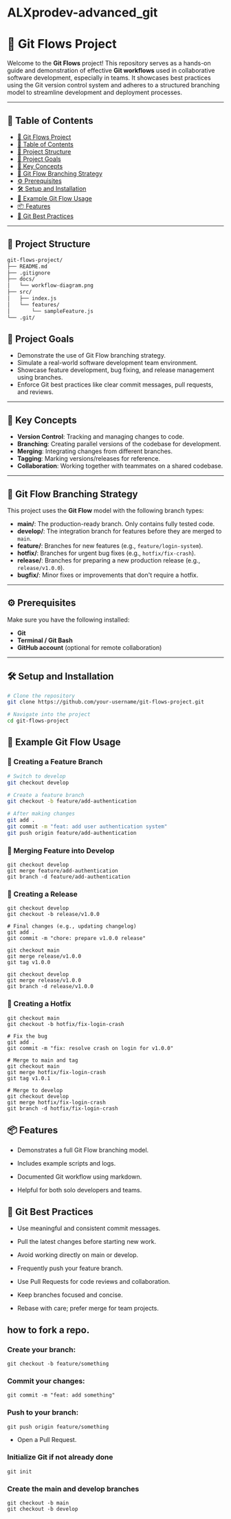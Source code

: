 # ALXprodev-advanced_git

# 📌 Git Flows Project

Welcome to the **Git Flows** project! This repository serves as a hands-on guide and demonstration of effective **Git workflows** used in collaborative software development, especially in teams. It showcases best practices using the Git version control system and adheres to a structured branching model to streamline development and deployment processes.

---



## 📖 Table of Contents

- [📌 Git Flows Project](#-git-flows-project)
- [📖 Table of Contents](#-table-of-contents)
- [📂 Project Structure](#-project-structure)
- [🚀 Project Goals](#-project-goals)
- [🧠 Key Concepts](#-key-concepts)
- [🌱 Git Flow Branching Strategy](#-git-flow-branching-strategy)
- [⚙️ Prerequisites](#️-prerequisites)
- [🛠️ Setup and Installation](#️-setup-and-installation)
- [📸 Example Git Flow Usage](#-example-git-flow-usage)
- [📦 Features](#-features)
- [📑 Git Best Practices](#-git-best-practices)
  
---

## 📂 Project Structure

```bash
git-flows-project/
├── README.md
├── .gitignore
├── docs/
│   └── workflow-diagram.png
├── src/
│   ├── index.js
│   └── features/
│       └── sampleFeature.js
└── .git/
```
## 🚀 Project Goals

- Demonstrate the use of Git Flow branching strategy.
- Simulate a real-world software development team environment.
- Showcase feature development, bug fixing, and release management using branches.
- Enforce Git best practices like clear commit messages, pull requests, and reviews.

---

## 🧠 Key Concepts

- **Version Control**: Tracking and managing changes to code.
- **Branching**: Creating parallel versions of the codebase for development.
- **Merging**: Integrating changes from different branches.
- **Tagging**: Marking versions/releases for reference.
- **Collaboration**: Working together with teammates on a shared codebase.

---

## 🌱 Git Flow Branching Strategy

This project uses the **Git Flow** model with the following branch types:

- **main/**: The production-ready branch. Only contains fully tested code.
- **develop/**: The integration branch for features before they are merged to `main`.
- **feature/**: Branches for new features (e.g., `feature/login-system`).
- **hotfix/**: Branches for urgent bug fixes (e.g., `hotfix/fix-crash`).
- **release/**: Branches for preparing a new production release (e.g., `release/v1.0.0`).
- **bugfix/**: Minor fixes or improvements that don't require a hotfix.

---

## ⚙️ Prerequisites

Make sure you have the following installed:

- **Git**
- **Terminal / Git Bash**
- **GitHub account** (optional for remote collaboration)

---

## 🛠️ Setup and Installation

```bash
# Clone the repository
git clone https://github.com/your-username/git-flows-project.git

# Navigate into the project
cd git-flows-project
```
## 📸 Example Git Flow Usage
### 🔧 Creating a Feature Branch
```bash
# Switch to develop
git checkout develop

# Create a feature branch
git checkout -b feature/add-authentication

# After making changes
git add .
git commit -m "feat: add user authentication system"
git push origin feature/add-authentication
```
### 🔁 Merging Feature into Develop
```
git checkout develop
git merge feature/add-authentication
git branch -d feature/add-authentication
```
### 🚀 Creating a Release
```
git checkout develop
git checkout -b release/v1.0.0

# Final changes (e.g., updating changelog)
git add .
git commit -m "chore: prepare v1.0.0 release"

git checkout main
git merge release/v1.0.0
git tag v1.0.0

git checkout develop
git merge release/v1.0.0
git branch -d release/v1.0.0
```
### 🐞 Creating a Hotfix
```
git checkout main
git checkout -b hotfix/fix-login-crash

# Fix the bug
git add .
git commit -m "fix: resolve crash on login for v1.0.0"

# Merge to main and tag
git checkout main
git merge hotfix/fix-login-crash
git tag v1.0.1

# Merge to develop
git checkout develop
git merge hotfix/fix-login-crash
git branch -d hotfix/fix-login-crash
```
## 📦 Features
- Demonstrates a full Git Flow branching model.

- Includes example scripts and logs.

- Documented Git workflow using markdown.

- Helpful for both solo developers and teams.

## 📑 Git Best Practices
- Use meaningful and consistent commit messages.

- Pull the latest changes before starting new work.

- Avoid working directly on main or develop.

- Frequently push your feature branch.

- Use Pull Requests for code reviews and collaboration.

- Keep branches focused and concise.

- Rebase with care; prefer merge for team projects.


## how to fork a repo.

### Create your branch:

```
git checkout -b feature/something
```
### Commit your changes:

```
git commit -m "feat: add something"
```
### Push to your branch:

```
git push origin feature/something
```
- Open a Pull Request.


### Initialize Git if not already done
```
git init
```
### Create the main and develop branches
```
git checkout -b main
git checkout -b develop
```
